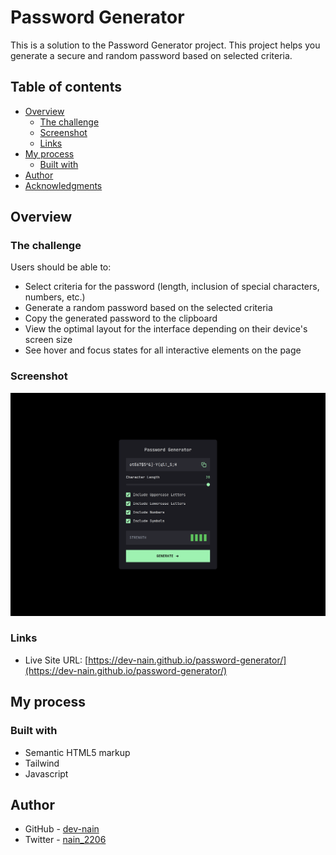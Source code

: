 # Password Generator

This is a solution to the Password Generator project. This project helps you generate a secure and random password based on selected criteria.

## Table of contents

- [Overview](#overview)
  - [The challenge](#the-challenge)
  - [Screenshot](#screenshot)
  - [Links](#links)
- [My process](#my-process)
  - [Built with](#built-with)
- [Author](#author)
- [Acknowledgments](#acknowledgments)

## Overview

### The challenge

Users should be able to:

- Select criteria for the password (length, inclusion of special characters, numbers, etc.)
- Generate a random password based on the selected criteria
- Copy the generated password to the clipboard
- View the optimal layout for the interface depending on their device's screen size
- See hover and focus states for all interactive elements on the page

### Screenshot

![Screenshot](./screenshot.png)

### Links

- Live Site URL: [https://dev-nain.github.io/password-generator/](https://dev-nain.github.io/password-generator/)

## My process

### Built with

- Semantic HTML5 markup
- Tailwind
- Javascript

## Author

- GitHub - [dev-nain](https://github.com/dev-nain)
- Twitter - [nain_2206](https://x.com/nain_2206)
